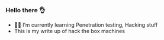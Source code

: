 ### Hello there 👌
- 🐱‍👤 I’m currently learning Penetration testing, Hacking stuff
- This is my write up of hack the box machines

<script src="https://www.hackthebox.eu/badge/370893"></script>
